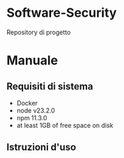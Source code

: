 # Software-Security
Repository di progetto



# Manuale

## Requisiti di sistema
- Docker
- node v23.2.0
- npm 11.3.0
- at least 1GB of free space on disk

## Istruzioni d'uso

